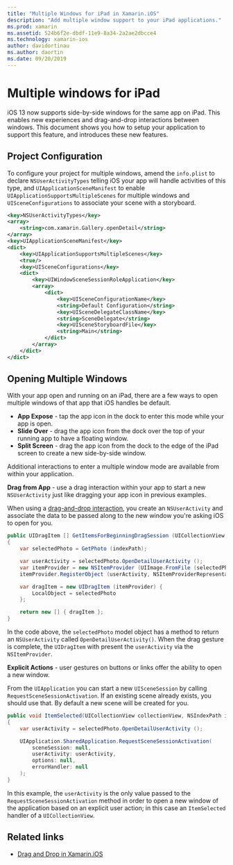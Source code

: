 ```yaml
---
title: "Multiple Windows for iPad in Xamarin.iOS"
description: "Add multiple window support to your iPad applications."
ms.prod: xamarin
ms.assetid: 524b6f2e-dbdf-11e9-8a34-2a2ae2dbcce4
ms.technology: xamarin-ios
author: davidortinau
ms.author: daortin
ms.date: 09/20/2019
---
```


# Multiple windows for iPad

iOS 13 now supports side-by-side windows for the same app on iPad. This enables new experiences and drag-and-drop interactions between windows. This document shows you how to setup your application to support this feature, and introduces these new features. 

## Project Configuration

To configure your project for multiple windows, amend the `info.plist` to declare `NSUserActivityTypes` telling iOS your app will handle activities of this type, and `UIApplicationSceneManifest` to enable `UIApplicationSupportsMultipleScenes` for multiple windows and `UISceneConfigurations` to associate your scene with a storyboard.

```xml
<key>NSUserActivityTypes</key>
<array>
    <string>com.xamarin.Gallery.openDetail</string>
</array>
<key>UIApplicationSceneManifest</key>
<dict>
    <key>UIApplicationSupportsMultipleScenes</key>
    <true/>
    <key>UISceneConfigurations</key>
    <dict>
        <key>UIWindowSceneSessionRoleApplication</key>
        <array>
            <dict>
                <key>UISceneConfigurationName</key>
                <string>Default Configuration</string>
                <key>UISceneDelegateClassName</key>
                <string>SceneDelegate</string>
                <key>UISceneStoryboardFile</key>
                <string>Main</string>
            </dict>
        </array>
    </dict>
</dict>
```

## Opening Multiple Windows

With your app open and running on an iPad, there are a few ways to open multiple windows of that app that iOS handles be default.

- **App Expose** - tap the app icon in the dock to enter this mode while your app is open.
- **Slide Over** - drag the app icon from the dock over the top of your running app to have a floating window.
- **Split Screen** - drag the app icon from the dock to the edge of the iPad screen to create a new side-by-side window.

Additional interactions to enter a multiple window mode are available from within your application.

**Drag from App** - use a drag interaction within your app to start a new `NSUserActivity` just like dragging your app icon in previous examples.

When using a [drag-and-drop interaction][0], you create an `NSUserActivity` and associate the data to be passed along to the new window you're asking iOS to open for you.

```csharp
public UIDragItem [] GetItemsForBeginningDragSession (UICollectionView collectionView, IUIDragSession session, NSIndexPath indexPath)
{
    var selectedPhoto = GetPhoto (indexPath);

    var userActivity = selectedPhoto.OpenDetailUserActivity ();
    var itemProvider = new NSItemProvider (UIImage.FromFile (selectedPhoto.Name));
    itemProvider.RegisterObject (userActivity, NSItemProviderRepresentationVisibility.All);

    var dragItem = new UIDragItem (itemProvider) {
        LocalObject = selectedPhoto
    };

    return new [] { dragItem };
}
```

In the code above, the `selectedPhoto` model object has a method to return an `NSUserActivity` called `OpenDetailUserActivity()`. When the drag gesture is complete, the `UIDragItem` with present the `userActivity` via the `NSItemProvider`.

**Explicit Actions** - user gestures on buttons or links offer the ability to open a new window.

From the `UIApplication` you can start a new `UISceneSession` by calling `RequestSceneSessionActivation`. If an existing scene already exists, you should use that. By default a new scene will be created for you.

```csharp
public void ItemSelected(UICollectionView collectionView, NSIndexPath indexPath)
{
    var userActivity = selectedPhoto.OpenDetailUserActivity ();

    UIApplication.SharedApplication.RequestSceneSessionActivation(
        sceneSession: null,
        userActivity: userActivity,
        options: null,
        errorHandler: null
    );
}
```

In this example, the `userActivity` is the only value passed to the `RequestSceneSessionActivation` method in order to open a new window of the application based on an explicit user action; in this case an `ItemSelected` handler of a `UICollectionView`.

## Related links

- [Drag and Drop in Xamarin.iOS][0]

[0]: ~/ios/platform/introduction-to-ios11/drag-and-drop.md
